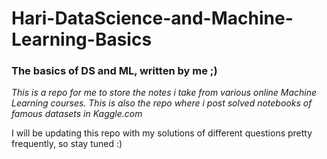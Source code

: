 # Hari-DataScience-and-Machine-Learning-Basics
<h3>The basics of DS and ML, written by me ;)</h3>

<em> This is a repo for me to store the notes i take from various online Machine Learning courses. This is also the repo where i post 
  solved notebooks of famous datasets in Kaggle.com </em>
 <p> I will be updating this repo with my solutions of different questions pretty frequently, so stay tuned :) </p>
  
